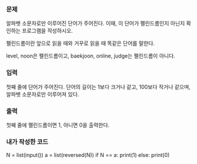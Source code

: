 <h3>문제</h3>
알파벳 소문자로만 이루어진 단어가 주어진다. 이때, 이 단어가 팰린드롬인지 아닌지 확인하는 프로그램을 작성하시오.

팰린드롬이란 앞으로 읽을 때와 거꾸로 읽을 때 똑같은 단어를 말한다. 

level, noon은 팰린드롬이고, baekjoon, online, judge는 팰린드롬이 아니다.

<h3>입력</h3>
첫째 줄에 단어가 주어진다. 단어의 길이는 1보다 크거나 같고, 100보다 작거나 같으며, 알파벳 소문자로만 이루어져 있다.

<h3>출력</h3>
첫째 줄에 팰린드롬이면 1, 아니면 0을 출력한다.

<h3>내가 작성한 코드</h3>
N = list(input())
a = list(reversed(N))
if N == a:
    print(1)
else:
    print(0)
